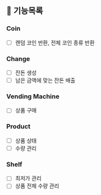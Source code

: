 ## 🚀 기능목록

### Coin
-[ ] 랜덤 코인 반환, 전체 코인 종류 반환
### Change
- [ ] 잔돈 생성
- [ ] 남은 금액에 맞는 잔돈 배출
### Vending Machine
- [ ] 상품 구매
### Product
- [ ] 상품 상태
- [ ] 수량 관리
### Shelf
- [ ] 최저가 관리
- [ ] 상품 전체 수량 관리